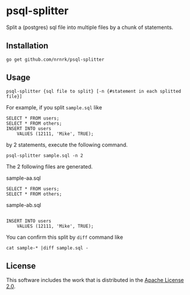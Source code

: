 # psql-splitter

Split a (postgres) sql file into multiple files by a chunk of statements.

## Installation

`go get github.com/nrnrk/psql-splitter`

## Usage

`psql-splitter {sql file to split} [-n {#statement in each splitted file}]`

For example, if you split `sample.sql` like

```
SELECT * FROM users;
SELECT * FROM others;
INSERT INTO users
    VALUES (12111, 'Mike', TRUE);
```

by 2 statements, execute the following command.

`psql-splitter sample.sql -n 2`

The 2 following files are generated.

sample-aa.sql
```
SELECT * FROM users;
SELECT * FROM others;
```

sample-ab.sql
```

INSERT INTO users
    VALUES (12111, 'Mike', TRUE);
```

You can confirm this split by `diff` command like

```
cat sample-* |diff sample.sql -
```

## License

This software includes the work that is distributed in the [Apache License 2.0](http://www.apache.org/licenses/LICENSE-2.0).
